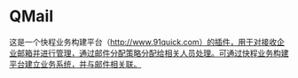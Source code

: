 QMail
=====

这是一个快程业务构建平台（http://www.91quick.com）的插件，用于对接收企业邮箱并进行管理，通过邮件分配策略分配给相关人员处理。可通过快程业务构建平台建立业务系统，并与邮件相关联。
